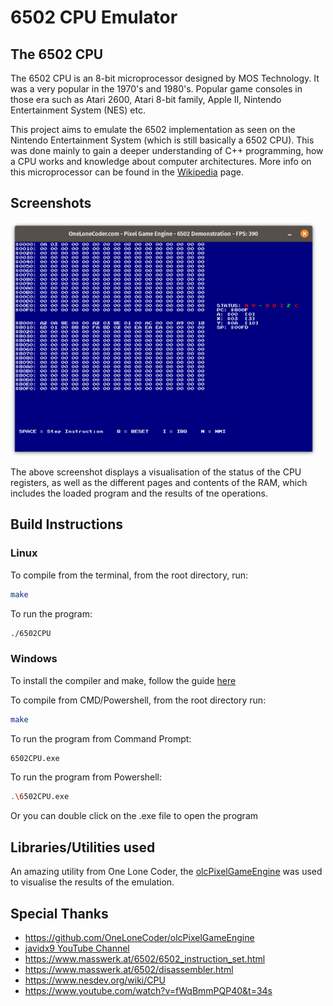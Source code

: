 # 6502 CPU Emulator

## The 6502 CPU

The 6502 CPU is an 8-bit microprocessor designed by MOS Technology. It was a very popular in the 1970's and 1980's. Popular game consoles in those era such as Atari 2600, Atari 8-bit family, Apple II, Nintendo Entertainment System (NES) etc.

This project aims to emulate the 6502 implementation as seen on the Nintendo Entertainment System (which is still basically a 6502 CPU). This was done mainly to gain a deeper understanding of C++ programming, how a CPU works and knowledge about computer architectures. More info on this microprocessor can be found in the [Wikipedia](https://en.wikipedia.org/wiki/MOS_Technology_6502) page.

## Screenshots

<img src="..screenshots/../screenshots/demo.png" width="490">

The above screenshot displays a visualisation of the status of the CPU registers, as well as the different pages and contents of the RAM, which includes the loaded program and the results of tne operations.

## Build Instructions

### Linux

To compile from the terminal, from the root directory, run:
```bash
make
```
To run the program:
```bash
./6502CPU
```

### Windows

To install the compiler and make, follow the guide [here](https://code.visualstudio.com/docs/cpp/config-mingw)

To compile from CMD/Powershell, from the root directory run:
```bash
make
```
To run the program from Command Prompt:
```bash
6502CPU.exe
```
To run the program from Powershell:
```bash
.\6502CPU.exe
```
Or you can double click on the .exe file to open the program
## Libraries/Utilities used

An amazing utility from One Lone Coder, the [olcPixelGameEngine](https://github.com/OneLoneCoder/olcPixelGameEngine) was used to visualise the results of the emulation.

## Special Thanks

- https://github.com/OneLoneCoder/olcPixelGameEngine
- [javidx9 YouTube Channel](https://www.youtube.com/c/javidx9)
- https://www.masswerk.at/6502/6502_instruction_set.html
- https://www.masswerk.at/6502/disassembler.html
- https://www.nesdev.org/wiki/CPU
- https://www.youtube.com/watch?v=fWqBmmPQP40&t=34s